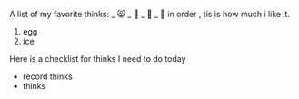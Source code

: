 A list of my favorite thinks:
_ 😸
_ 🏡
_ 🌴
_ 👶
in order , tis is how much i like it.
1. egg
2. ice

Here is a checklist for thinks I need to do today
* record thinks
* thinks
